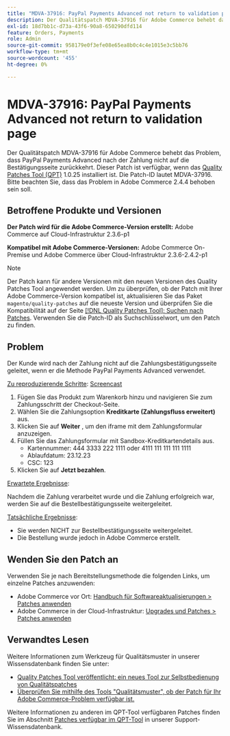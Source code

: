 ```yaml
---
title: "MDVA-37916: PayPal Payments Advanced not return to validation page"
description: Der Qualitätspatch MDVA-37916 für Adobe Commerce behebt das Problem, dass PayPal Payments Advanced nach der Zahlung nicht auf die Bestätigungsseite zurückkehrt. Dieser Patch ist verfügbar, wenn das [Quality Patches Tool (QPT)](https://devdocs.magento.com/guides/v2.4/comp-mgr/patching.html#mqp) 1.0.25 installiert ist. Die Patch-ID lautet MDVA-37916. Bitte beachten Sie, dass das Problem in Adobe Commerce 2.4.4 behoben sein soll.
exl-id: 18d7bb1c-d73a-43f6-90a8-650290dfd114
feature: Orders, Payments
role: Admin
source-git-commit: 958179e0f3efe08e65ea8b0c4c4e1015e3c5bb76
workflow-type: tm+mt
source-wordcount: '455'
ht-degree: 0%

---
```


# MDVA-37916: PayPal Payments Advanced not return to validation page

Der Qualitätspatch MDVA-37916 für Adobe Commerce behebt das Problem, dass PayPal Payments Advanced nach der Zahlung nicht auf die Bestätigungsseite zurückkehrt. Dieser Patch ist verfügbar, wenn das [Quality Patches Tool (QPT)](https://devdocs.magento.com/guides/v2.4/comp-mgr/patching.html#mqp) 1.0.25 installiert ist. Die Patch-ID lautet MDVA-37916. Bitte beachten Sie, dass das Problem in Adobe Commerce 2.4.4 behoben sein soll.

## Betroffene Produkte und Versionen

**Der Patch wird für die Adobe Commerce-Version erstellt:**
Adobe Commerce auf Cloud-Infrastruktur 2.3.6-p1

**Kompatibel mit Adobe Commerce-Versionen:**
Adobe Commerce On-Premise und Adobe Commerce über Cloud-Infrastruktur 2.3.6-2.4.2-p1

>[!NOTE]
>
>Der Patch kann für andere Versionen mit den neuen Versionen des Quality Patches Tool angewendet werden. Um zu überprüfen, ob der Patch mit Ihrer Adobe Commerce-Version kompatibel ist, aktualisieren Sie das Paket `magento/quality-patches` auf die neueste Version und überprüfen Sie die Kompatibilität auf der Seite [[!DNL Quality Patches Tool]: Suchen nach Patches](https://devdocs.magento.com/quality-patches/tool.html#patch-grid). Verwenden Sie die Patch-ID als Suchschlüsselwort, um den Patch zu finden.

## Problem

Der Kunde wird nach der Zahlung nicht auf die Zahlungsbestätigungsseite geleitet, wenn er die Methode PayPal Payments Advanced verwendet.

<u>Zu reproduzierende Schritte</u>: [Screencast](https://assets.adobe.com/public/025d479b-5796-4772-6f3d-adc86306a799)

1. Fügen Sie das Produkt zum Warenkorb hinzu und navigieren Sie zum Zahlungsschritt der Checkout-Seite.
1. Wählen Sie die Zahlungsoption **Kreditkarte (Zahlungsfluss erweitert)** aus.
1. Klicken Sie auf **Weiter** , um den iframe mit dem Zahlungsformular anzuzeigen.
1. Füllen Sie das Zahlungsformular mit Sandbox-Kreditkartendetails aus.
   * Kartennummer: 444 3333 222 1111 oder 4111 111 111 111 1111
   * Ablaufdatum: 23.12.23
   * CSC: 123
1. Klicken Sie auf **Jetzt bezahlen**.

<u>Erwartete Ergebnisse</u>:

Nachdem die Zahlung verarbeitet wurde und die Zahlung erfolgreich war, werden Sie auf die Bestellbestätigungsseite weitergeleitet.

<u>Tatsächliche Ergebnisse</u>:

* Sie werden NICHT zur Bestellbestätigungsseite weitergeleitet.
* Die Bestellung wurde jedoch in Adobe Commerce erstellt.

## Wenden Sie den Patch an

Verwenden Sie je nach Bereitstellungsmethode die folgenden Links, um einzelne Patches anzuwenden:

* Adobe Commerce vor Ort: [Handbuch für Softwareaktualisierungen > Patches anwenden](https://devdocs.magento.com/guides/v2.4/comp-mgr/patching/mqp.html)
* Adobe Commerce in der Cloud-Infrastruktur: [Upgrades und Patches > Patches anwenden](https://devdocs.magento.com/cloud/project/project-patch.html)

## Verwandtes Lesen

Weitere Informationen zum Werkzeug für Qualitätsmuster in unserer Wissensdatenbank finden Sie unter:

* [Quality Patches Tool veröffentlicht: ein neues Tool zur Selbstbedienung von Qualitätspatches](/help/announcements/adobe-commerce-announcements/magento-quality-patches-released-new-tool-to-self-serve-quality-patches.md)
* [Überprüfen Sie mithilfe des Tools &quot;Qualitätsmuster&quot;, ob der Patch für Ihr Adobe Commerce-Problem verfügbar ist.](/help/support-tools/patches-available-in-qpt-tool/check-patch-for-magento-issue-with-magento-quality-patches.md)

Weitere Informationen zu anderen im QPT-Tool verfügbaren Patches finden Sie im Abschnitt [Patches verfügbar im QPT-Tool](https://support.magento.com/hc/en-us/sections/360010506631-Patches-available-in-QPT-tool-) in unserer Support-Wissensdatenbank.
